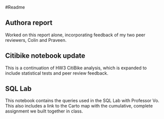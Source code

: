 #Readme

## Authora report
Worked on this report alone, incorporating feedback of my two peer reviewers, Colin and Praveen. 

## Citibike notebook update
This is a continuation of HW3 CitiBike analysis, which is expanded to include statistical tests and peer review feedback. 

## SQL Lab
This notebook contains the queries used in the SQL Lab with Professor Vo. This also includes a link to the Carto map with the cumulative, complete assignment we built together in class. 

